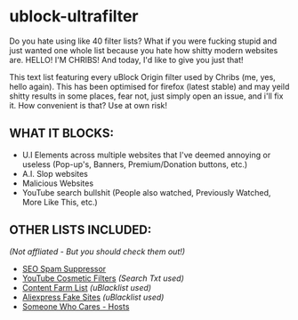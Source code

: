 # ublock-ultrafilter
Do you hate using like 40 filter lists? What if you were fucking stupid and just wanted one whole list because you hate how shitty modern websites are.
HELLO! I'M CHRIBS! And today, I'd like to give you just that!

This text list featuring every uBlock Origin filter used by Chribs (me, yes, hello again). 
This has been optimised for firefox (latest stable) and may yeild shitty results in some places, fear not, just simply open an issue, and i'll fix it.
How convenient is that?
Use at own risk!

## WHAT IT BLOCKS:

- U.I Elements across multiple websites that I've deemed annoying or useless (Pop-up's, Banners, Premium/Donation buttons, etc.)
- A.I. Slop websites
- Malicious Websites
- YouTube search bullshit (People also watched, Previously Watched, More Like This, etc.)



## OTHER LISTS INCLUDED:

_(Not affliated - But you should check them out!)_

- [SEO Spam Suppressor](https://github.com/NotaInutilis/Super-SEO-Spam-Suppressor)
- [YouTube Cosmetic Filters](https://github.com/Onsotumenh/YouTube-Cosmetic-Filters-for-uBlock-Origin) _(Search Txt used)_
- [Content Farm List](https://github.com/wdmpa/content-farm-list) _(uBlacklist used)_
- [Aliexpress Fake Sites](https://github.com/franga2000/aliexpress-fake-sites) _(uBlacklist used)_
- [Someone Who Cares - Hosts](https://someonewhocares.org/hosts/)
